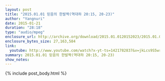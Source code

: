 ```yaml
---
layout: post
title: "2015.01.01 믿음의 한발짝(역대하 20:15, 20-23)"
author: "Yangnuri"
date: 2015-01-21 
duration: "28:18"
type: "audio/mpeg"
enclosure_url: http://archive.org/download/2015.01.0120152023/2015.01.01%20%EB%AF%BF%EC%9D%8C%EC%9D%98%20%ED%95%9C%EB%B0%9C%EC%A7%9D%28%EC%97%AD%EB%8C%80%ED%95%98%2020%3B15%2C20-23%29.mp3
enclosure_bytes_size: 27,163,584 
link:
  youtube: http://www.youtube.com/watch?x-yt-ts=1421782837&v=jkLcs9S5wro&x-yt-cl=84359240&feature=player_detailpage
summary: 2015.01.01 믿음의 한발짝(역대하 20:15, 20-23)
show_notes:
---
```


{% include post_body.html %}
